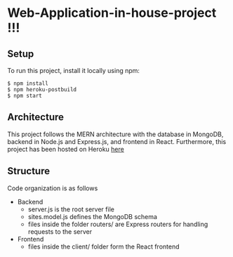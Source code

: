 # Web-Application-in-house-project !!!
## Setup
To run this project, install it locally using npm:

```
$ npm install
$ npm heroku-postbuild
$ npm start
```
## Architecture
This project follows the MERN architecture with the database in MongoDB, backend in Node.js and Express.js, and frontend in React. Furthermore, this project has been hosted on Heroku [here](https://webapp-inhouse.herokuapp.com/)
## Structure
Code organization is as follows
* Backend
  * server.js is the root server file
  * sites.model.js defines the MongoDB schema
  * files inside the folder routers/ are Express routers for handling requests to the server
* Frontend
  * files inside the client/ folder form the React frontend
